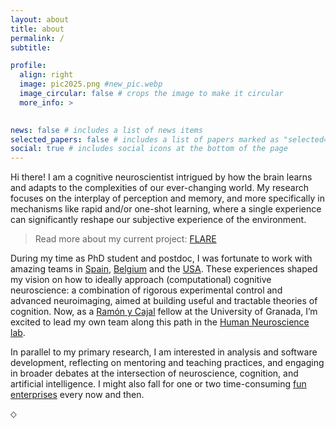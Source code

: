 ```yaml
---
layout: about
title: about
permalink: /
subtitle:

profile:
  align: right
  image: pic2025.png #new_pic.webp
  image_circular: false # crops the image to make it circular
  more_info: >
    

news: false # includes a list of news items
selected_papers: false # includes a list of papers marked as "selected={true}"
social: true # includes social icons at the bottom of the page
---
```


Hi there! I am a cognitive neuroscientist intrigued by how the brain learns and adapts to the complexities of our ever-changing world. My research focuses on the interplay of perception and memory, and more specifically in mechanisms like rapid and/or one-shot learning, where a single experience can significantly reshape our subjective experience of the environment. 
> Read more about my current project: [FLARE](https://gonzalezgarcia.github.io/flare/)

During my time as PhD student and postdoc, I was fortunate to work with amazing teams in [Spain](https://wpd.ugr.es/~humneuro/#people), [Belgium](https://www.scienceofintelligence.de/people/marcel-brass/) and the [USA](https://med.nyu.edu/helab/). These experiences shaped my vision on how to ideally approach (computational) cognitive neuroscience: a combination of rigorous experimental control and advanced neuroimaging, aimed at building useful and tractable theories of cognition. Now, as a [Ramón y Cajal](https://en.wikipedia.org/wiki/Santiago_Ram%C3%B3n_y_Cajal) fellow at the University of Granada, I’m excited to lead my own team along this path in the [Human Neuroscience lab](https://wpd.ugr.es/~humneuro/).

In parallel to my primary research, I am interested in analysis and software development, reflecting on mentoring and teaching practices, and engaging in broader debates at the intersection of neuroscience, cognition, and artificial intelligence. I might also fall for one or two time-consuming [fun enterprises](https://gonzalezgarcia.github.io/resources/) every now and then.

⬦

